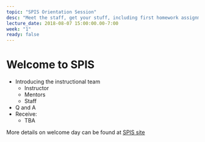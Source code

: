 ```yaml
---
topic: "SPIS Orientation Session"
desc: "Meet the staff, get your stuff, including first homework assignment."
lecture_date: 2018-08-07 15:00:00.00-7:00
week: "1"
ready: false
---
```


# Welcome to SPIS

* Introducing the instructional team
    * Instructor
    * Mentors
    * Staff
* Q and A
* Receive: 
    * TBA

More details on welcome day can be found at [SPIS site](https://sites.google.com/a/eng.ucsd.edu/spis/home/events/orientation)

